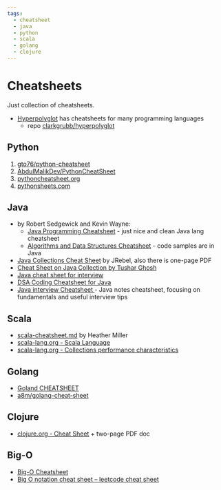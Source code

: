 ```yaml
---
tags:
  - cheatsheet
  - java
  - python
  - scala
  - golang
  - clojure
---
```


# Cheatsheets

Just collection of cheatsheets.

- [Hyperpolyglot](https://hyperpolyglot.org/) has cheatsheets for many programming languages
  - repo [clarkgrubb/hyperpolyglot](https://github.com/clarkgrubb/hyperpolyglot)

## Python

1. [gto76/python-cheatsheet](https://github.com/gto76/python-cheatsheet)
2. [AbdulMalikDev/PythonCheatSheet](https://github.com/AbdulMalikDev/PythonCheatSheet)
3. [pythoncheatsheet.org](https://www.pythoncheatsheet.org)
4. [pythonsheets.com](https://www.pythonsheets.com)

## Java

- by Robert Sedgewick and Kevin Wayne:
  - [Java Programming Cheatsheet](https://introcs.cs.princeton.edu/java/11cheatsheet/) - just nice and clean Java lang cheatsheet
  - [Algorithms and Data Structures Cheatsheet](https://algs4.cs.princeton.edu/cheatsheet/) - code samples are in Java
- [Java Collections Cheat Sheet](https://www.jrebel.com/blog/java-collections-cheat-sheet) by JRebel, also there is one-page PDF
- [Cheat Sheet on Java Collection by Tushar Ghosh](https://tusharghosh09006.medium.com/cheat-sheet-on-java-collection-709ca96edc9d)
- [Java cheat sheet for interview](https://github.com/jsjtzyy/LeetCode/blob/master/Java%20cheat%20sheet%20for%20interview)
- [DSA Coding Cheatsheet for Java](https://pradkum.hashnode.dev/dsa-coding-cheatsheet-for-java)
- [Java interview Cheatsheet ](https://yungnickyoung.github.io/Java-Cheatsheet/) - Java notes cheatsheet, focusing on fundamentals and useful interview tips

## Scala

- [scala-cheatsheet.md](https://gist.github.com/heathermiller/2ab9ef36910fdfdd20e9) by Heather Miller
- [scala-lang.org - Scala Language](https://docs.scala-lang.org/cheatsheets/index.html)
- [scala-lang.org - Collections performance characteristics](https://docs.scala-lang.org/overviews/collections-2.13/performance-characteristics.html)

## Golang

- [Goland CHEATSHEET](https://web.archive.org/web/20220909073810/https://cheatsheet.dennyzhang.com/cheatsheet-golang-a4)
- [a8m/golang-cheat-sheet](https://github.com/a8m/golang-cheat-sheet)

## Clojure

- [clojure.org - Cheat Sheet](https://clojure.org/api/cheatsheet) + two-page PDF doc

## Big-O

- [Big-O Cheatsheet](https://www.bigocheatsheet.com)
- [Big O notation cheat sheet – leetcode cheat sheet](https://www.lavivienpost.com/big-o-notation-cheat-sheet-leetcode-big-o/)